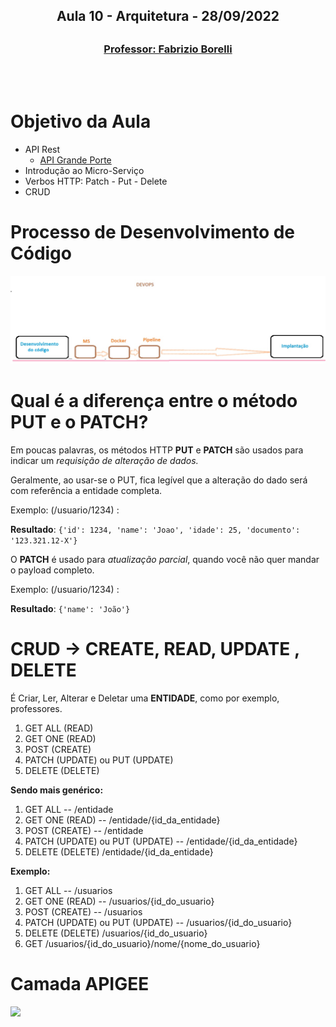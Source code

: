 <h2 align = "center" >Aula 10  - Arquitetura - 28/09/2022<h2>

<h3 align = "center" ><a href="https://github.com/ffborelli/curso-brq-java-2022-09-05">Professor: Fabrizio Borelli</a></h3>
</br></br>

# Objetivo da Aula
- API Rest
    - [API Grande Porte](https://cors.grandeporte.com.br/cursos.grandeporte.com.br:8080/professores/)
- Introdução ao Micro-Serviço
- Verbos HTTP: Patch - Put - Delete
- CRUD

# Processo de Desenvolvimento de Código
![](img/fluxoDesenCodigo.jpg)

# Qual é a diferença entre o método PUT e o PATCH?

Em poucas palavras, os métodos HTTP **PUT** e **PATCH** são usados para indicar um _requisição de alteração de dados._

Geralmente, ao usar-se o PUT, fica legível que a alteração do dado será com referência a entidade completa.

Exemplo: (/usuario/1234) :

**Resultado**: ```{'id': 1234, 'name': 'Joao', 'idade': 25, 'documento': '123.321.12-X'}```

O **PATCH** é usado para _atualização parcial_, quando você não quer mandar o payload completo.

Exemplo: (/usuario/1234) :

**Resultado**: ```{'name': 'João'}```

# CRUD -> CREATE, READ, UPDATE , DELETE

É Criar, Ler, Alterar e Deletar uma **ENTIDADE**, como por exemplo, professores.

1. GET ALL (READ)
2. GET ONE (READ)
3. POST    (CREATE)
4. PATCH   (UPDATE) ou PUT (UPDATE)
5. DELETE  (DELETE)

**Sendo mais genérico:**

1. GET ALL --  /entidade
2. GET ONE (READ) --  /entidade/{id_da_entidade}
3. POST    (CREATE) --  /entidade
4. PATCH   (UPDATE) ou PUT (UPDATE) --  /entidade/{id_da_entidade}
5. DELETE  (DELETE) /entidade/{id_da_entidade}

**Exemplo:**

1. GET ALL --  /usuarios
2. GET ONE (READ) --  /usuarios/{id_do_usuario}
3. POST    (CREATE) --  /usuarios
4. PATCH   (UPDATE) ou PUT (UPDATE) --   /usuarios/{id_do_usuario}
5. DELETE  (DELETE)  /usuarios/{id_do_usuario}
6. GET /usuarios/{id_do_usuario}/nome/{nome_do_usuario}

# Camada APIGEE
![](img/)